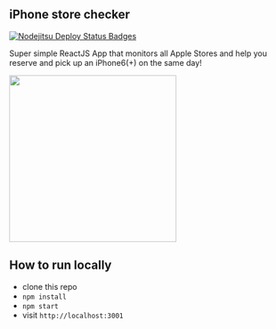 ## iPhone store checker
[![Nodejitsu Deploy Status Badges](https://webhooks.nodejitsu.com/mere/iphone-store-checker.png)](https://webops.nodejitsu.com#mere/iphone-store-checker)

Super simple ReactJS App that monitors all Apple Stores and help you reserve and pick up an iPhone6(+) on the same day!

<img src="https://cloud.githubusercontent.com/assets/794279/4434981/3e98c5de-472f-11e4-933b-ec19f9a782ad.png" width=300 />

## How to run locally
 - clone this repo
 - `npm install`
 - `npm start`
 - visit `http://localhost:3001`
